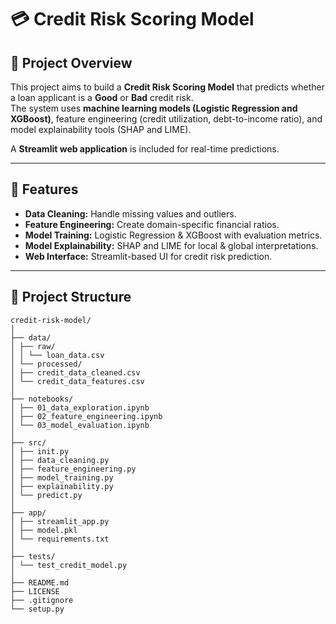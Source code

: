 # 💳 Credit Risk Scoring Model

## 📌 Project Overview
This project aims to build a **Credit Risk Scoring Model** that predicts whether a loan applicant is a **Good** or **Bad** credit risk.  
The system uses **machine learning models (Logistic Regression and XGBoost)**, feature engineering (credit utilization, debt-to-income ratio), and model explainability tools (SHAP and LIME).

A **Streamlit web application** is included for real-time predictions.

---

## 🚀 Features
- **Data Cleaning:** Handle missing values and outliers.
- **Feature Engineering:** Create domain-specific financial ratios.
- **Model Training:** Logistic Regression & XGBoost with evaluation metrics.
- **Model Explainability:** SHAP and LIME for local & global interpretations.
- **Web Interface:** Streamlit-based UI for credit risk prediction.

---

## 📂 Project Structure
```
credit-risk-model/
│
├── data/
│ ├── raw/
│ │ └── loan_data.csv
│ └── processed/
│ ├── credit_data_cleaned.csv
│ └── credit_data_features.csv
│
├── notebooks/
│ ├── 01_data_exploration.ipynb
│ ├── 02_feature_engineering.ipynb
│ └── 03_model_evaluation.ipynb
│
├── src/
│ ├── init.py
│ ├── data_cleaning.py
│ ├── feature_engineering.py
│ ├── model_training.py
│ ├── explainability.py
│ └── predict.py
│
├── app/
│ ├── streamlit_app.py
│ ├── model.pkl
│ └── requirements.txt
│
├── tests/
│ └── test_credit_model.py
│
├── README.md
├── LICENSE
├── .gitignore
└── setup.py
```